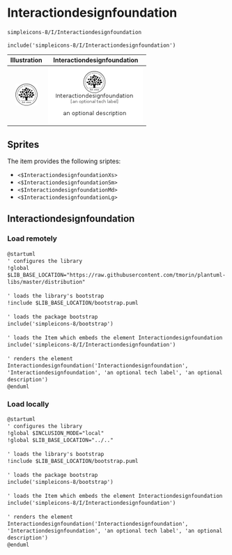# Interactiondesignfoundation


```text
simpleicons-8/I/Interactiondesignfoundation
```

```text
include('simpleicons-8/I/Interactiondesignfoundation')
```



| Illustration | Interactiondesignfoundation |
| :---: | :---: |
| ![illustration for Illustration](../../simpleicons-8/I/Interactiondesignfoundation.png) | ![illustration for Interactiondesignfoundation](../../simpleicons-8/I/Interactiondesignfoundation.Local.png) |



## Sprites
The item provides the following sriptes:

- `<$InteractiondesignfoundationXs>`
- `<$InteractiondesignfoundationSm>`
- `<$InteractiondesignfoundationMd>`
- `<$InteractiondesignfoundationLg>`





## Interactiondesignfoundation

### Load remotely
```plantuml
@startuml
' configures the library
!global $LIB_BASE_LOCATION="https://raw.githubusercontent.com/tmorin/plantuml-libs/master/distribution"

' loads the library's bootstrap
!include $LIB_BASE_LOCATION/bootstrap.puml

' loads the package bootstrap
include('simpleicons-8/bootstrap')

' loads the Item which embeds the element Interactiondesignfoundation
include('simpleicons-8/I/Interactiondesignfoundation')

' renders the element
Interactiondesignfoundation('Interactiondesignfoundation', 'Interactiondesignfoundation', 'an optional tech label', 'an optional description')
@enduml
```

### Load locally
```plantuml
@startuml
' configures the library
!global $INCLUSION_MODE="local"
!global $LIB_BASE_LOCATION="../.."

' loads the library's bootstrap
!include $LIB_BASE_LOCATION/bootstrap.puml

' loads the package bootstrap
include('simpleicons-8/bootstrap')

' loads the Item which embeds the element Interactiondesignfoundation
include('simpleicons-8/I/Interactiondesignfoundation')

' renders the element
Interactiondesignfoundation('Interactiondesignfoundation', 'Interactiondesignfoundation', 'an optional tech label', 'an optional description')
@enduml
```

